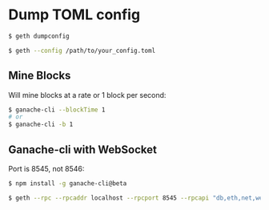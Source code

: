 # Dump TOML config

```bash
$ geth dumpconfig

$ geth --config /path/to/your_config.toml
```

## Mine Blocks

Will mine blocks at a rate or 1 block per second:

```bash
$ ganache-cli --blockTime 1
# or
$ ganache-cli -b 1
```

## Ganache-cli with WebSocket

Port is 8545, not 8546:

```bash
$ npm install -g ganache-cli@beta
```

```bash
$ geth --rpc --rpcaddr localhost --rpcport 8545 --rpcapi "db,eth,net,web3" --rpccorsdomain "http://localhost:3000" --rinkeby --ws --wsaddr localhost --wsport 8546 --wsorigins * --nodiscover
```
